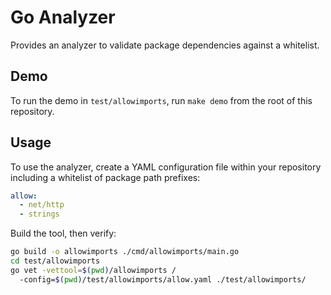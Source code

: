 # Go Analyzer

Provides an analyzer to validate package dependencies against a whitelist.

## Demo

To run the demo in `test/allowimports`, run `make demo` from the root of this repository.

## Usage

To use the analyzer, create a YAML configuration file within your repository including a whitelist of package path prefixes:

``` yaml
allow:
  - net/http
  - strings
```

Build the tool, then verify:
``` bash
go build -o allowimports ./cmd/allowimports/main.go
cd test/allowimports
go vet -vettool=$(pwd)/allowimports /
  -config=$(pwd)/test/allowimports/allow.yaml ./test/allowimports/
```